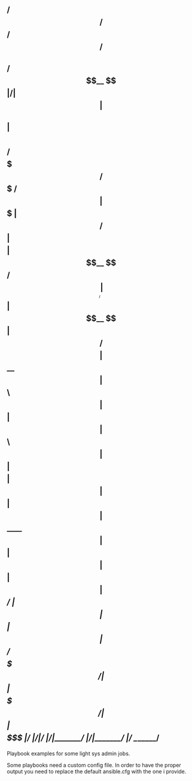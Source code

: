 

<H2>

  /$$$$$$                      /$$ /$$       /$$          
 /$$__  $$                    |__/| $$      | $$          
| $$  \ $$ /$$$$$$$   /$$$$$$$ /$$| $$$$$$$ | $$  /$$$$$$ 
| $$$$$$$$| $$__  $$ /$$_____/| $$| $$__  $$| $$ /$$__  $$
| $$__  $$| $$  \ $$|  $$$$$$ | $$| $$  \ $$| $$| $$$$$$$$
| $$  | $$| $$  | $$ \____  $$| $$| $$  | $$| $$| $$_____/
| $$  | $$| $$  | $$ /$$$$$$$/| $$| $$$$$$$/| $$|  $$$$$$$
|__/  |__/|__/  |__/|_______/ |__/|_______/ |__/ \_______/
                                                          
</H2>                                                          
                                                                                                                                 


Playbook examples for some light sys admin jobs. 

Some playbooks need a custom config file. In order to have the proper output you need to replace the default ansible.cfg with the one i provide.
